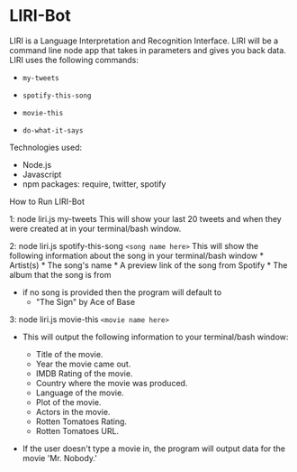 # LIRI-Bot
LIRI is a Language Interpretation and Recognition Interface. LIRI will be a command line node app that takes in parameters and gives you back data.
LIRI uses the following commands:
* `my-tweets`

* `spotify-this-song`

* `movie-this`

* `do-what-it-says`

Technologies used:
* Node.js
* Javascript
* npm packages: require, twitter, spotify

How to Run LIRI-Bot

1: node liri.js my-tweets
This will show your last 20 tweets and when they were created at in your terminal/bash window.

2: node liri.js spotify-this-song `<song name here>`
 This will show the following information about the song in your terminal/bash window
    * Artist(s)
    * The song's name
    * A preview link of the song from Spotify
    * The album that the song is from

 * if no song is provided then the program will default to
    * "The Sign" by Ace of Base

3: node liri.js movie-this `<movie name here>`
* This will output the following information to your terminal/bash window:

    * Title of the movie.
    * Year the movie came out.
    * IMDB Rating of the movie.
    * Country where the movie was produced.
    * Language of the movie.
    * Plot of the movie.
    * Actors in the movie.
    * Rotten Tomatoes Rating.
    * Rotten Tomatoes URL.

* If the user doesn't type a movie in, the program will output data for the movie 'Mr. Nobody.'

   


